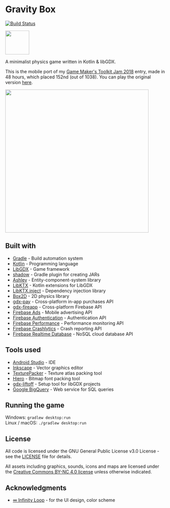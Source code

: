 # Gravity Box
[![Build Status](https://travis-ci.org/Luca1152/gravity-box.svg?branch=develop)](https://travis-ci.org/Luca1152/gravity-box) 

<a href="https://play.google.com/store/apps/details?id=ro.luca1152.gravitybox"><img src="https://i.imgur.com/nmfa0AR.png" width="auto" height="75"></a>

A minimalist physics game written in Kotlin & libGDX. 

This is the mobile port of my [Game Maker's Toolkit Jam 2018](https://itch.io/jam/gmtk-2018) entry, made in 48 hours, which placed 152nd (out of 1038). You can play the original version [here](https://luca1152.itch.io/gravity-box). 

<img src="https://i.imgur.com/cuhzvX0.gif" width=450px>

## Built with
- [Gradle](https://gradle.org/) - Build automation system
- [Kotlin](https://kotlinlang.org/) - Programming language
- [LibGDX](https://libgdx.badlogicgames.com/) - Game framework
- [shadow](https://github.com/johnrengelman/shadow) - Gradle plugin for creating JARs
- [Ashley](https://github.com/libgdx/ashley/wiki) - Entity-component-system library
- [LibKTX](https://github.com/libktx/ktx) - Kotlin extensions for LibGDX
- [LibKTX.inject](https://github.com/libktx/ktx/tree/master/inject) - Dependency injection library
- [Box2D](https://github.com/libgdx/libgdx/wiki/Box2d) - 2D physics library
- [gdx-pay](https://github.com/libgdx/gdx-pay) - Cross-platform in-app purchases API
- [gdx-fireapp](https://github.com/mk-5/gdx-fireapp) - Cross-platform Firebase API
- [Firebase Ads](https://firebase.google.com/docs/admob/admob-firebase) - Mobile advertising API
- [Firebase Authentication](https://firebase.google.com/docs/auth) - Authentication API
- [Firebase Performance](https://firebase.google.com/docs/perf-mon) - Performance monitoring API
- [Firebase Crashlytics](https://firebase.google.com/docs/crashlytics) - Crash reporting API
- [Firebase Realtime Database](https://firebase.google.com/docs/database) - NoSQL cloud database API

## Tools used
- [Android Studio](https://developer.android.com/studio) - IDE
- [Inkscape](https://inkscape.org/) - Vector graphics editor
- [TexturePacker](https://github.com/libgdx/libgdx/wiki/Texture-packer) - Texture atlas packing tool
- [Hiero](https://github.com/libgdx/libgdx/wiki/Hiero) - Bitmap font packing tool
- [gdx-liftoff](https://github.com/tommyettinger/gdx-liftoff) - Setup tool for libGDX projects
- [Google BigQuery](https://cloud.google.com/bigquery/) - Web service for SQL queries

## Running the game
Windows: `gradlew desktop:run`  
Linux / macOS: `./gradlew desktop:run`

## License
All code is licensed under the GNU General Public License v3.0 License - see the [LICENSE](https://github.com/Luca1152/gravity-box/blob/master/LICENSE) file for details.

All assets including graphics, sounds, icons and maps are licensed under the [Creative Commons BY-NC 4.0 license](https://creativecommons.org/licenses/by-nc/4.0/legalcode) unless otherwise indicated.

## Acknowledgments
- [∞ Infinity Loop](https://play.google.com/store/apps/details?id=com.balysv.loop&hl=en) - for the UI design, color scheme
